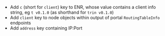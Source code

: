 - Add `c` (short for `client`) key to ENR, whose value contains a client info string, eg `t v0.1.0` (as shorthand for `trin v0.1.0`)
- Add `client` key to node objects within output of portal `RoutingTableInfo` endpoints
- Add `address` key containing IP:Port 